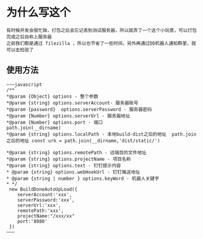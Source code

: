 
# 为什么写这个
    有时候开发会很忙碌，打包之后会忘记丢到测试服务器，所以就弄了一个这个小玩意，可以打包完成之后自称上服务器
    之前我们都是通过 filezilla ，所以也节省了一些时间，另外再通过DD机器人通知群里，就可以去检验了

## 使用方法
    ~~~javascript
    /**
    *@param {Object} options - 整个参数
    *@param {string} options.serverAccount- 服务器账号
    *@param {password}  options.serverPassword - 服务器密码
    *@param {Number} options.serverUrl - 服务器地址
    *@param {Number} options.port - 端口
    path.join(__dirname)
    *@param {string} options.localPath - 本地build-dist之后的地址  path.join之后的地址 const urk = path.join(__dirname,'dist/static/')

    *@param {string} options.remotePath - 远端目的文件地址
    *@param {string} options.projectName - 项目名称
    *@param {string} options.text - 钉钉提示内容
    * @param {string} options.webHookUrl - 钉钉推送地址
    * @param {string | number } options.keyWord - 机器人关键字
    * */
     new BuildDoneAutoUpLoad({
        serverAccount:'xxx',
        serverPassword:'xxx',
        serverUrl:'xxx',
        remotePath:'xxx',
        projectName:"/xxx/xx"
        port:'8080'
     })
    ~~~
